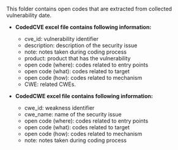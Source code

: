 This folder contains open codes that are extracted from collected vulnerability date. 

- **CodedCVE excel file contains following information:**
  - cve_id: vulnerability identifier
  - description: description of the security issue
  - note: notes taken during coding process
  - product: product that has the vulnerability
  - open code (where): codes related to entry points
  - open code (what): codes related to target
  - open code (how): codes related to mechanism
  - CWE: related CWEs.

- **CodedCWE excel file contains following information:**
  - cwe_id: weakness identifier
  - cwe_name: name of the security issue
  - open code (where): codes related to entry points
  - open code (what): codes related to target
  - open code (how): codes related to mechanism
  - note: notes taken during coding process 

